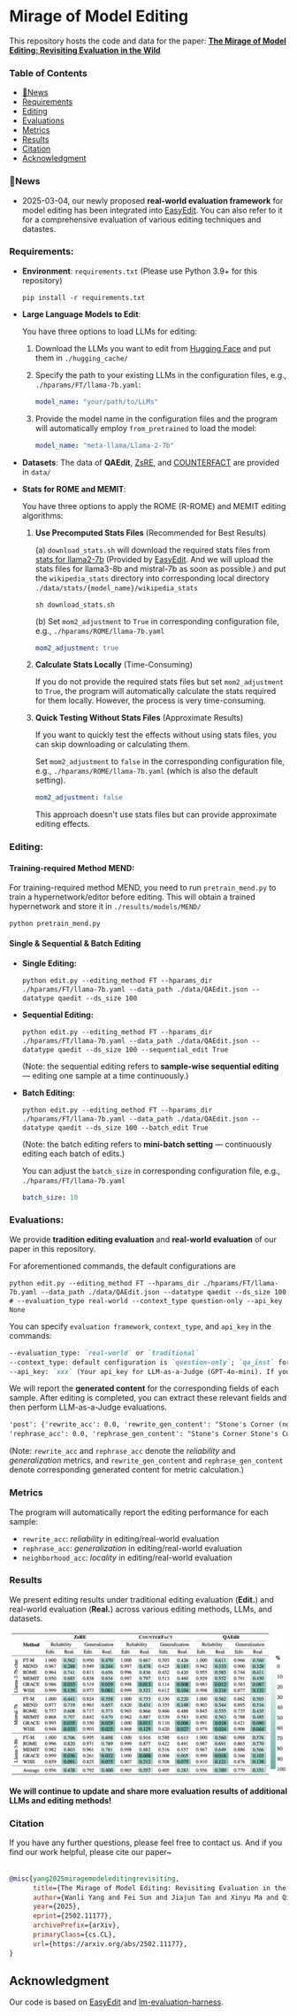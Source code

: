 # Mirage of Model Editing

This repository hosts the code and data for the paper: **[The Mirage of Model Editing: Revisiting Evaluation in the Wild](https://arxiv.org/abs/2502.11177)**

### Table of Contents

- [📢News](#📢News)
- [Requirements](#requirements)
- [Editing](#editing)
- [Evaluations](#evaluations)
- [Metrics](#metrics)
- [Results](#results)
- [Citation](#citation)
- [Acknowledgment](#acknowledgment)



### 📢News

- 2025-03-04, our newly proposed **real-world evaluation framework** for model editing has been integrated into [EasyEdit](https://github.com/zjunlp/EasyEdit). You can also refer to it for a comprehensive evaluation of various editing techniques and datastes. 



### Requirements:

- **Environment**: `requirements.txt` (Please use Python 3.9+ for this repository)

  ```shell
  pip install -r requirements.txt
  ```

- **Large Language Models to Edit**: 

  You have three options to load LLMs for editing:

  1. Download the LLMs you want to edit from [Hugging Face](https://huggingface.co/) and put them in `./hugging_cache/` 

  2. Specify the path to your existing LLMs in the configuration files, e.g.,  `./hparams/FT/llama-7b.yaml`:

     ```yaml
     model_name: "your/path/to/LLMs"
     ```

  3. Provide the model name in the configuration files and the program will automatically employ `from_pretrained` to load the model:

     ```yaml
     model_name: "meta-llama/Llama-2-7b"
     ```

- **Datasets**: The data of **QAEdit**, [ZsRE](https://github.com/nicola-decao/KnowledgeEditor), and [COUNTERFACT](https://rome.baulab.info) are provided in `data/`

- **Stats for ROME and MEMIT**: 

  You have three options to apply the ROME (R-ROME) and MEMIT editing algorithms:

  1. **Use Precomputed Stats Files** (Recommended for Best Results)

     (a) `download_stats.sh` will download the required stats files from [stats for llama2-7b](https://drive.google.com/drive/folders/1IGt7NNV-OxXqIljjr02_k0dDY50Z5N_E) (Provided by [EasyEdit](https://github.com/zjunlp/EasyEdit). And we will upload the stats files for llama3-8b and mistral-7b as soon as possible.) and put the `wikipedia_stats` directory into corresponding local directory `./data/stats/{model_name}/wikipedia_stats`

     ```shell
     sh download_stats.sh
     ```

     (b) Set `mom2_adjustment` to `True` in corresponding configuration file, e.g., `./hparams/ROME/llama-7b.yaml`

     ```yaml
     mom2_adjustment: true
     ```

  2. **Calculate Stats Locally** (Time-Consuming)

     If you do not provide the required stats files but set `mom2_adjustment` to `True`, the program will automatically calculate the stats required for them locally. However, the process is very time-consuming.

  3. **Quick Testing Without Stats Files** (Approximate Results)
  
     If you want to quickly test the effects without using stats files, you can skip downloading or calculating them. 
  
     Set `mom2_adjustment` to `false` in the corresponding configuration file, e.g., `./hparams/ROME/llama-7b.yaml` (which is also the default setting). 
  
     ```yaml
     mom2_adjustment: false
     ```
     
     This approach doesn't use stats files but can provide approximate editing effects.



### Editing:

#### Training-required Method MEND:

For training-required method MEND, you need to run `pretrain_mend.py` to train a hypernetwork/editor before editing. This will obtain a trained hypernetwork and store it in `./results/models/MEND/`

```shell
python pretrain_mend.py
```

#### Single & Sequential & Batch Editing

- **Single Editing:** 

  ```shell
  python edit.py --editing_method FT --hparams_dir ./hparams/FT/llama-7b.yaml --data_path ./data/QAEdit.json --datatype qaedit --ds_size 100
  ```

- **Sequential Editing:** 

  ```shell
  python edit.py --editing_method FT --hparams_dir ./hparams/FT/llama-7b.yaml --data_path ./data/QAEdit.json --datatype qaedit --ds_size 100 --sequential_edit True
  ```
  (Note: the sequential editing refers to **sample-wise sequential editing** — editing one sample at a time continuously.)

- **Batch Editing:** 

  ```shell
  python edit.py --editing_method FT --hparams_dir ./hparams/FT/llama-7b.yaml --data_path ./data/QAEdit.json --datatype qaedit --ds_size 100 --batch_edit True
  ```
  (Note: the batch editing refers to **mini-batch setting** — continuously editing each batch of edits.)

  You can adjust the `batch_size` in corresponding configuration file, e.g., `./hparams/FT/llama-7b.yaml`

  ```yaml
  batch_size: 10
  ```




### Evaluations:

We provide **tradition editing evaluation** and **real-world evaluation** of our paper in this repository.

For aforementioned commands, the default configurations are

```shell
python edit.py --editing_method FT --hparams_dir ./hparams/FT/llama-7b.yaml --data_path ./data/QAEdit.json --datatype qaedit --ds_size 100  # --evaluation_type real-world --context_type question-only --api_key None
```

You can specify `evaluation framework`,  `context_type`, and `api_key` in the commands:

```markdown
--evaluation_type: `real-world` or `traditional`
--context_type: default configuration is `question-only`; `qa_inst` for QA task instruction; `chat_temp` for chat model
--api_key: `xxx` (Your api_key for LLM-as-a-Judge (GPT-4o-mini). If you cannot provide an api_key, we will default to provide exact match as an alternative.)
```

We will report the **generated content** for the corresponding fields of each sample. After editing is completed, you can extract these relevant fields and then perform LLM-as-a-Judge evaluations.

```txt
'post': {'rewrite_acc': 0.0, 'rewrite_gen_content': "Stone's Corner (now Unionville) 1 1 1831 1831 Stone's Corner (now Unionville) Original name of Forthton 204", 
'rephrase_acc': 0.0, 'rephrase_gen_content': "Stone's Corner Stone's Corner 1831 1831 12 10 100 "}
```

(Note: `rewrite_acc` and `rephrase_acc` denote the *reliability* and *generalization* metrics, and `rewrite_gen_content` and `rephrase_gen_content` denote corresponding generated content for metric calculation.)



### Metrics

The program will automatically report the editing performance for each sample:

- `rewrite_acc`: *reliability* in editing/real-world evaluation
- `rephrase_acc`: *generalization* in editing/real-world evaluation
- `neighborhood_acc`: *locality* in editing/real-world evaluation



### Results

We present editing results under traditional editing evaluation (**Edit.**) and real-world evaluation (**Real.**) across various editing methods, LLMs, and datasets.

<img src="./figs/Results.png" alt="image-20250220234018159" style="zoom:50%;" />

**We will continue to update and share more evaluation results of additional LLMs and editing methods!**



### Citation

If you have any further questions, please feel free to contact us. And if you find our work helpful, please cite our paper~

```bibtex

@misc{yang2025miragemodeleditingrevisiting,
      title={The Mirage of Model Editing: Revisiting Evaluation in the Wild}, 
      author={Wanli Yang and Fei Sun and Jiajun Tan and Xinyu Ma and Qi Cao and Dawei Yin and Huawei Shen and Xueqi Cheng},
      year={2025},
      eprint={2502.11177},
      archivePrefix={arXiv},
      primaryClass={cs.CL},
      url={https://arxiv.org/abs/2502.11177}, 
}

```



## Acknowledgment

Our code is based on [EasyEdit](https://github.com/zjunlp/EasyEdit) and [lm-evaluation-harness](https://github.com/EleutherAI/lm-evaluation-harness).
